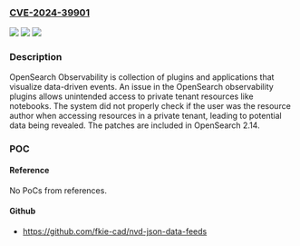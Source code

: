 ### [CVE-2024-39901](https://cve.mitre.org/cgi-bin/cvename.cgi?name=CVE-2024-39901)
![](https://img.shields.io/static/v1?label=Product&message=observability&color=blue)
![](https://img.shields.io/static/v1?label=Version&message=%3D%20%3C%202.14.0.0%20&color=brighgreen)
![](https://img.shields.io/static/v1?label=Vulnerability&message=CWE-639%3A%20Authorization%20Bypass%20Through%20User-Controlled%20Key&color=brighgreen)

### Description

OpenSearch Observability is collection of plugins and applications that visualize data-driven events. An issue in the OpenSearch observability plugins allows unintended access to private tenant resources like notebooks. The system did not properly check if the user was the resource author when accessing resources in a private tenant, leading to potential data being revealed. The patches are included in OpenSearch 2.14.

### POC

#### Reference
No PoCs from references.

#### Github
- https://github.com/fkie-cad/nvd-json-data-feeds

